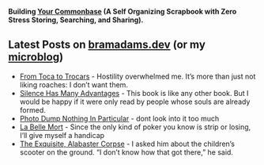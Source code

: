 **Building [Your Commonbase](https://yourcommonbase.com/) (A Self Organizing Scrapbook with Zero Stress Storing, Searching, and Sharing).**

## Latest Posts on [bramadams.dev](https://www.bramadams.dev/) (or my [microblog](https://bramses.micro.blog/))

<!--START_SECTION:feed-->
* [From Toca to Trocars](https:&#x2F;&#x2F;www.bramadams.dev&#x2F;from-toca-to-trocars&#x2F;) - Hostility overwhelmed me. It’s more than just not liking roaches: I don’t want them.
* [Silence Has Many Advantages](https:&#x2F;&#x2F;www.bramadams.dev&#x2F;silence-has-many-advantages&#x2F;) - This book is like any other book. But I would be happy if it were only read by people whose souls are already formed.
* [Photo Dump Nothing In Particular](https:&#x2F;&#x2F;www.bramadams.dev&#x2F;photo-dump-nothing-in-particular&#x2F;) - dont look into it too much
* [La Belle Mort](https:&#x2F;&#x2F;www.bramadams.dev&#x2F;la-belle-mort&#x2F;) - Since the only kind of poker you know is strip or losing, I’ll give myself a handicap
* [The Exquisite, Alabaster Corpse](https:&#x2F;&#x2F;www.bramadams.dev&#x2F;the-exquisite-alabaster-corpse&#x2F;) - I asked him about the children’s scooter on the ground. “I don’t know how that got there,” he said.
<!--END_SECTION:feed-->
